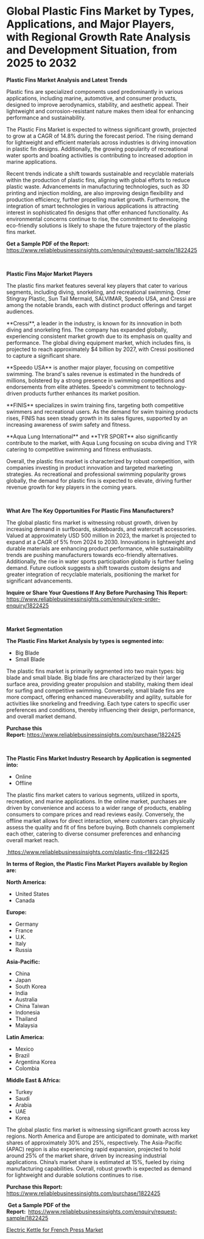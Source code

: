 <p><h1>Global Plastic Fins Market by Types, Applications, and Major Players, with Regional Growth Rate Analysis and Development Situation, from 2025 to 2032</h1></p><p><strong>Plastic Fins Market Analysis and Latest Trends</strong></p>
<p><p>Plastic fins are specialized components used predominantly in various applications, including marine, automotive, and consumer products, designed to improve aerodynamics, stability, and aesthetic appeal. Their lightweight and corrosion-resistant nature makes them ideal for enhancing performance and sustainability.</p><p>The Plastic Fins Market is expected to witness significant growth, projected to grow at a CAGR of 14.8% during the forecast period. The rising demand for lightweight and efficient materials across industries is driving innovation in plastic fin designs. Additionally, the growing popularity of recreational water sports and boating activities is contributing to increased adoption in marine applications.</p><p>Recent trends indicate a shift towards sustainable and recyclable materials within the production of plastic fins, aligning with global efforts to reduce plastic waste. Advancements in manufacturing technologies, such as 3D printing and injection molding, are also improving design flexibility and production efficiency, further propelling market growth. Furthermore, the integration of smart technologies in various applications is attracting interest in sophisticated fin designs that offer enhanced functionality. As environmental concerns continue to rise, the commitment to developing eco-friendly solutions is likely to shape the future trajectory of the plastic fins market.</p></p>
<p><strong>Get a Sample PDF of the Report:&nbsp;</strong> <a href="https://www.reliablebusinessinsights.com/enquiry/request-sample/1822425?utm_campaign=3213&utm_medium=2&utm_source=Github&utm_content=ia&utm_term=04042025&utm_id=plastic-fins">https://www.reliablebusinessinsights.com/enquiry/request-sample/1822425</a></p>
<p>&nbsp;</p>
<p><strong>Plastic Fins Major Market Players</strong></p>
<p><p>The plastic fins market features several key players that cater to various segments, including diving, snorkeling, and recreational swimming. Omer Stingray Plastic, Sun Tail Mermaid, SALVIMAR, Speedo USA, and Cressi are among the notable brands, each with distinct product offerings and target audiences.</p><p>**Cressi**, a leader in the industry, is known for its innovation in both diving and snorkeling fins. The company has expanded globally, experiencing consistent market growth due to its emphasis on quality and performance. The global diving equipment market, which includes fins, is projected to reach approximately $4 billion by 2027, with Cressi positioned to capture a significant share.</p><p>**Speedo USA** is another major player, focusing on competitive swimming. The brand's sales revenue is estimated in the hundreds of millions, bolstered by a strong presence in swimming competitions and endorsements from elite athletes. Speedo's commitment to technology-driven products further enhances its market position.</p><p>**FINIS** specializes in swim training fins, targeting both competitive swimmers and recreational users. As the demand for swim training products rises, FINIS has seen steady growth in its sales figures, supported by an increasing awareness of swim safety and fitness.</p><p>**Aqua Lung International** and **TYR SPORT** also significantly contribute to the market, with Aqua Lung focusing on scuba diving and TYR catering to competitive swimming and fitness enthusiasts.</p><p>Overall, the plastic fins market is characterized by robust competition, with companies investing in product innovation and targeted marketing strategies. As recreational and professional swimming popularity grows globally, the demand for plastic fins is expected to elevate, driving further revenue growth for key players in the coming years.</p></p>
<p>&nbsp;</p>
<p><strong>What Are The Key Opportunities For Plastic Fins Manufacturers?</strong></p>
<p><p>The global plastic fins market is witnessing robust growth, driven by increasing demand in surfboards, skateboards, and watercraft accessories. Valued at approximately USD 500 million in 2023, the market is projected to expand at a CAGR of 5% from 2024 to 2030. Innovations in lightweight and durable materials are enhancing product performance, while sustainability trends are pushing manufacturers towards eco-friendly alternatives. Additionally, the rise in water sports participation globally is further fueling demand. Future outlook suggests a shift towards custom designs and greater integration of recyclable materials, positioning the market for significant advancements.</p></p>
<p><strong>Inquire or Share Your Questions If Any Before Purchasing This Report:</strong> <a href="https://www.reliablebusinessinsights.com/enquiry/pre-order-enquiry/1822425?utm_campaign=3213&utm_medium=2&utm_source=Github&utm_content=ia&utm_term=04042025&utm_id=plastic-fins">https://www.reliablebusinessinsights.com/enquiry/pre-order-enquiry/1822425</a></p>
<p>&nbsp;</p>
<p><strong>Market Segmentation</strong></p>
<p><strong>The Plastic Fins Market Analysis by types is segmented into:</strong></p>
<p><ul><li>Big Blade</li><li>Small Blade</li></ul></p>
<p><p>The plastic fins market is primarily segmented into two main types: big blade and small blade. Big blade fins are characterized by their larger surface area, providing greater propulsion and stability, making them ideal for surfing and competitive swimming. Conversely, small blade fins are more compact, offering enhanced maneuverability and agility, suitable for activities like snorkeling and freediving. Each type caters to specific user preferences and conditions, thereby influencing their design, performance, and overall market demand.</p></p>
<p><strong>Purchase this Report:&nbsp;</strong><a href="https://www.reliablebusinessinsights.com/purchase/1822425?utm_campaign=3213&utm_medium=2&utm_source=Github&utm_content=ia&utm_term=04042025&utm_id=plastic-fins">https://www.reliablebusinessinsights.com/purchase/1822425</a></p>
<p>&nbsp;</p>
<p><strong>The Plastic Fins Market Industry Research by Application is segmented into:</strong></p>
<p><ul><li>Online</li><li>Offline</li></ul></p>
<p><p>The plastic fins market caters to various segments, utilized in sports, recreation, and marine applications. In the online market, purchases are driven by convenience and access to a wider range of products, enabling consumers to compare prices and read reviews easily. Conversely, the offline market allows for direct interaction, where customers can physically assess the quality and fit of fins before buying. Both channels complement each other, catering to diverse consumer preferences and enhancing overall market reach.</p></p>
<p><a href="https://www.reliablebusinessinsights.com/plastic-fins-r1822425?utm_campaign=3213&utm_medium=2&utm_source=Github&utm_content=ia&utm_term=04042025&utm_id=plastic-fins">&nbsp;https://www.reliablebusinessinsights.com/plastic-fins-r1822425</a></p>
<p><strong>In terms of Region, the Plastic Fins Market Players available by Region are:</strong></p>
<p>
    <p> <strong> North America: </strong>
        <ul>
            <li>United States</li>
            <li>Canada</li>
        </ul>
        </p> 
    <p> <strong> Europe: </strong>
        <ul>
            <li>Germany</li>
            <li>France</li>
            <li>U.K.</li>
            <li>Italy</li>
            <li>Russia</li>
        </ul>
        </p> 
    <p> <strong> Asia-Pacific: </strong>
        <ul>
            <li>China</li>
            <li>Japan</li>
            <li>South Korea</li>
            <li>India</li>
            <li>Australia</li>
            <li>China Taiwan</li>
            <li>Indonesia</li>
            <li>Thailand</li>
            <li>Malaysia</li>
        </ul>
        </p> 
    <p> <strong> Latin America: </strong>
        <ul>
            <li>Mexico</li>
            <li>Brazil</li>
            <li>Argentina Korea</li>
            <li>Colombia</li>
        </ul>
        </p> 
    <p> <strong> Middle East & Africa: </strong>
        <ul>
            <li>Turkey</li>
            <li>Saudi</li>
            <li>Arabia</li>
            <li>UAE</li>
            <li>Korea</li>
        </ul>
    </p>
    </p>
<p><p>The global plastic fins market is witnessing significant growth across key regions. North America and Europe are anticipated to dominate, with market shares of approximately 30% and 25%, respectively. The Asia-Pacific (APAC) region is also experiencing rapid expansion, projected to hold around 25% of the market share, driven by increasing industrial applications. China’s market share is estimated at 15%, fueled by rising manufacturing capabilities. Overall, robust growth is expected as demand for lightweight and durable solutions continues to rise.</p></p>
<p><strong>Purchase this Report: </strong><a href="https://www.reliablebusinessinsights.com/purchase/1822425?utm_campaign=3213&utm_medium=2&utm_source=Github&utm_content=ia&utm_term=04042025&utm_id=plastic-fins">https://www.reliablebusinessinsights.com/purchase/1822425</a></p>
<p>&nbsp;<strong>Get a Sample PDF of the Report:&nbsp;&nbsp;</strong><a href="https://www.reliablebusinessinsights.com/enquiry/request-sample/1822425?utm_campaign=3213&utm_medium=2&utm_source=Github&utm_content=ia&utm_term=04042025&utm_id=plastic-fins">https://www.reliablebusinessinsights.com/enquiry/request-sample/1822425</a></p>
<p><strong></strong></p>
<p><p><a href="https://github.com/krulicfidura/Market-Research-Report-List-1/blob/main/electric-kettle-for-french-press-market.md?utm_campaign=3213&utm_medium=2&utm_source=Github&utm_content=ia&utm_term=04042025&utm_id=plastic-fins">Electric Kettle for French Press Market</a></p></p>